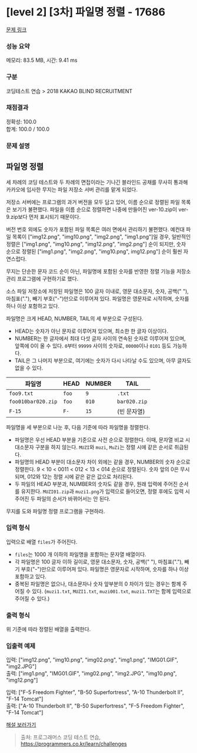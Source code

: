 # [level 2] [3차] 파일명 정렬 - 17686 

[문제 링크](https://school.programmers.co.kr/learn/courses/30/lessons/17686) 

### 성능 요약

메모리: 83.5 MB, 시간: 9.41 ms

### 구분

코딩테스트 연습 > 2018 KAKAO BLIND RECRUITMENT

### 채점결과

정확성: 100.0<br/>합계: 100.0 / 100.0

### 문제 설명

<h2>파일명 정렬</h2>

<p>세 차례의 코딩 테스트와 두 차례의 면접이라는 기나긴 블라인드 공채를 무사히 통과해 카카오에 입사한 무지는 파일 저장소 서버 관리를 맡게 되었다.</p>

<p>저장소 서버에는 프로그램의 과거 버전을 모두 담고 있어, 이름 순으로 정렬된 파일 목록은 보기가 불편했다. 파일을 이름 순으로 정렬하면 나중에 만들어진 ver-10.zip이 ver-9.zip보다 먼저 표시되기 때문이다.</p>

<p>버전 번호 외에도 숫자가 포함된 파일 목록은 여러 면에서 관리하기 불편했다. 예컨대 파일 목록이 ["img12.png", "img10.png", "img2.png", "img1.png"]일 경우, 일반적인 정렬은 ["img1.png", "img10.png", "img12.png", "img2.png"] 순이 되지만, 숫자 순으로 정렬된 ["img1.png", "img2.png", "img10.png", img12.png"] 순이 훨씬 자연스럽다.</p>

<p>무지는 단순한 문자 코드 순이 아닌, 파일명에 포함된 숫자를 반영한 정렬 기능을 저장소 관리 프로그램에 구현하기로 했다.</p>

<p>소스 파일 저장소에 저장된 파일명은 100 글자 이내로, 영문 대소문자, 숫자, 공백(" "), 마침표("."), 빼기 부호("-")만으로 이루어져 있다. 파일명은 영문자로 시작하며, 숫자를 하나 이상 포함하고 있다.</p>

<p>파일명은 크게 HEAD, NUMBER, TAIL의 세 부분으로 구성된다.</p>

<ul>
<li>HEAD는 숫자가 아닌 문자로 이루어져 있으며, 최소한 한 글자 이상이다. </li>
<li>NUMBER는 한 글자에서 최대 다섯 글자 사이의 연속된 숫자로 이루어져 있으며, 앞쪽에 0이 올 수 있다. <code>0</code>부터 <code>99999</code> 사이의 숫자로, <code>00000</code>이나 <code>0101</code> 등도 가능하다.</li>
<li>TAIL은 그 나머지 부분으로, 여기에는 숫자가 다시 나타날 수도 있으며, 아무 글자도 없을 수 있다.</li>
</ul>
<table class="table">
        <thead><tr>
<th>파일명</th>
<th>HEAD</th>
<th>NUMBER</th>
<th>TAIL</th>
</tr>
</thead>
        <tbody><tr>
<td><code>foo9.txt</code></td>
<td><code>foo</code></td>
<td><code>9</code></td>
<td><code>.txt</code></td>
</tr>
<tr>
<td><code>foo010bar020.zip</code></td>
<td><code>foo</code></td>
<td><code>010</code></td>
<td><code>bar020.zip</code></td>
</tr>
<tr>
<td><code>F-15</code></td>
<td><code>F-</code></td>
<td><code>15</code></td>
<td>(빈 문자열)</td>
</tr>
</tbody>
      </table>
<p>파일명을 세 부분으로 나눈 후, 다음 기준에 따라 파일명을 정렬한다.</p>

<ul>
<li>파일명은 우선 HEAD 부분을 기준으로 사전 순으로 정렬한다. 이때, 문자열 비교 시 대소문자 구분을 하지 않는다. <code>MUZI</code>와 <code>muzi</code>, <code>MuZi</code>는 정렬 시에 같은 순서로 취급된다.</li>
<li>파일명의 HEAD 부분이 대소문자 차이 외에는 같을 경우, NUMBER의 숫자 순으로 정렬한다. 9 &lt; 10 &lt; 0011 &lt; 012 &lt; 13 &lt; 014 순으로 정렬된다. 숫자 앞의 0은 무시되며, 012와 12는 정렬 시에 같은 같은 값으로 처리된다.</li>
<li>두 파일의 HEAD 부분과, NUMBER의 숫자도 같을 경우, 원래 입력에 주어진 순서를 유지한다. <code>MUZI01.zip</code>과 <code>muzi1.png</code>가 입력으로 들어오면, 정렬 후에도 입력 시 주어진 두 파일의 순서가 바뀌어서는 안 된다.</li>
</ul>

<p>무지를 도와 파일명 정렬 프로그램을 구현하라.</p>

<h3>입력 형식</h3>

<p>입력으로 배열 <code>files</code>가 주어진다.</p>

<ul>
<li><code>files</code>는 1000 개 이하의 파일명을 포함하는 문자열 배열이다.</li>
<li>각 파일명은 100 글자 이하 길이로, 영문 대소문자, 숫자, 공백(" "), 마침표("."), 빼기 부호("-")만으로 이루어져 있다. 파일명은 영문자로 시작하며, 숫자를 하나 이상 포함하고 있다.</li>
<li>중복된 파일명은 없으나, 대소문자나 숫자 앞부분의 0 차이가 있는 경우는 함께 주어질 수 있다. (<code>muzi1.txt</code>, <code>MUZI1.txt</code>, <code>muzi001.txt</code>, <code>muzi1.TXT</code>는 함께 입력으로 주어질 수 있다.)</li>
</ul>

<h3>출력 형식</h3>

<p>위 기준에 따라 정렬된 배열을 출력한다.</p>

<h3>입출력 예제</h3>

<p>입력: ["img12.png", "img10.png", "img02.png", "img1.png", "IMG01.GIF", "img2.JPG"]<br>
출력: ["img1.png", "IMG01.GIF", "img02.png", "img2.JPG", "img10.png", "img12.png"]</p>

<p>입력: ["F-5 Freedom Fighter", "B-50 Superfortress", "A-10 Thunderbolt II", "F-14 Tomcat"]<br>
출력: ["A-10 Thunderbolt II", "B-50 Superfortress", "F-5 Freedom Fighter", "F-14 Tomcat"]</p>

<p><a href="http://tech.kakao.com/2017/11/14/kakao-blind-recruitment-round-3/" target="_blank" rel="noopener">해설 보러가기</a></p>


> 출처: 프로그래머스 코딩 테스트 연습, https://programmers.co.kr/learn/challenges